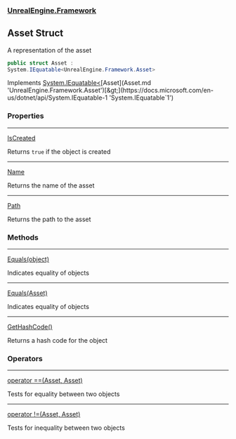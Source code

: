 ### [UnrealEngine.Framework](UnrealEngine_Framework.md 'UnrealEngine.Framework')
## Asset Struct
A representation of the asset  
```csharp
public struct Asset :
System.IEquatable<UnrealEngine.Framework.Asset>
```

Implements [System.IEquatable&lt;](https://docs.microsoft.com/en-us/dotnet/api/System.IEquatable-1 'System.IEquatable`1')[Asset](Asset.md 'UnrealEngine.Framework.Asset')[&gt;](https://docs.microsoft.com/en-us/dotnet/api/System.IEquatable-1 'System.IEquatable`1')  
### Properties

***
[IsCreated](Asset_IsCreated.md 'UnrealEngine.Framework.Asset.IsCreated')

Returns `true` if the object is created  

***
[Name](Asset_Name.md 'UnrealEngine.Framework.Asset.Name')

Returns the name of the asset  

***
[Path](Asset_Path.md 'UnrealEngine.Framework.Asset.Path')

Returns the path to the asset  
### Methods

***
[Equals(object)](Asset_Equals(object).md 'UnrealEngine.Framework.Asset.Equals(object)')

Indicates equality of objects  

***
[Equals(Asset)](Asset_Equals(Asset).md 'UnrealEngine.Framework.Asset.Equals(UnrealEngine.Framework.Asset)')

Indicates equality of objects  

***
[GetHashCode()](Asset_GetHashCode().md 'UnrealEngine.Framework.Asset.GetHashCode()')

Returns a hash code for the object  
### Operators

***
[operator ==(Asset, Asset)](Asset_operator(Asset_Asset).md 'UnrealEngine.Framework.Asset.op_Equality(UnrealEngine.Framework.Asset, UnrealEngine.Framework.Asset)')

Tests for equality between two objects  

***
[operator !=(Asset, Asset)](Asset_operator!(Asset_Asset).md 'UnrealEngine.Framework.Asset.op_Inequality(UnrealEngine.Framework.Asset, UnrealEngine.Framework.Asset)')

Tests for inequality between two objects  
